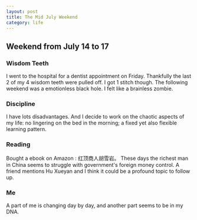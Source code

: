 ```yaml
---
layout: post
title: The Mid July Weekend     
category: life
---
```


## Weekend from July 14 to 17 ##

### Wisdom Teeth ###
I went to the hospital for a dentist appointment on Friday. Thankfully the last 2 of my 4 wisdom teeth were pulled off. I got 1 stitch though. The following weekend was a emotionless black hole. I felt like a brainless zombie.

### Discipline ###
I have lots disadvantages. And I decide to work on the chaotic aspects of my life: no lingering on the bed in the morning; a fixed yet also flexible learning pattern.

### Reading ###
Bought a ebook on Amazon : 红顶商人胡雪岩。 These days the richest man in China seems to struggle with government's foreign money control.  A friend mentions Hu Xueyan and I think it could be a profound topic to follow up.

### Me ###
A part of me is changing day by day, and another part seems to be in my DNA.




